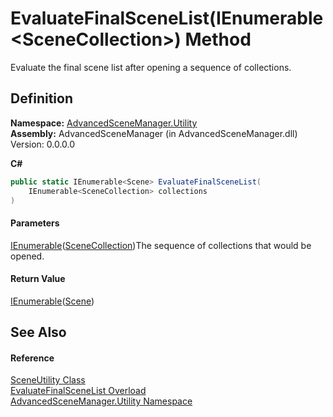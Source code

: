 # EvaluateFinalSceneList(IEnumerable\<SceneCollection>) Method

Evaluate the final scene list after opening a sequence of collections.

## Definition

**Namespace:** [AdvancedSceneManager.Utility](N_AdvancedSceneManager_Utility.md)\
**Assembly:** AdvancedSceneManager (in AdvancedSceneManager.dll) Version: 0.0.0.0

**C#**

```c#
public static IEnumerable<Scene> EvaluateFinalSceneList(
	IEnumerable<SceneCollection> collections
)
```

#### Parameters

&#x20; [IEnumerable](https://learn.microsoft.com/dotnet/api/system.collections.generic.ienumerable-1)([SceneCollection](T_AdvancedSceneManager_Models_SceneCollection.md))The sequence of collections that would be opened.

#### Return Value

[IEnumerable](https://learn.microsoft.com/dotnet/api/system.collections.generic.ienumerable-1)([Scene](T_AdvancedSceneManager_Models_Scene.md))

## See Also

#### Reference

[SceneUtility Class](T_AdvancedSceneManager_Utility_SceneUtility.md)\
[EvaluateFinalSceneList Overload](Overload_AdvancedSceneManager_Utility_SceneUtility_EvaluateFinalSceneList.md)\
[AdvancedSceneManager.Utility Namespace](N_AdvancedSceneManager_Utility.md)
